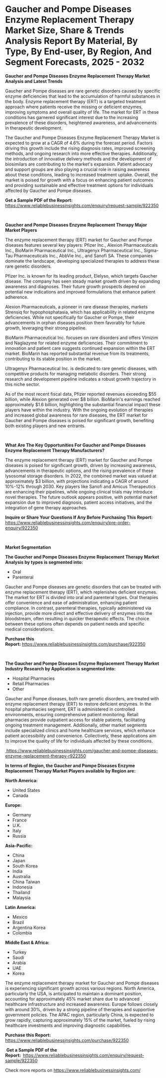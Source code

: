 <p><h1>Gaucher and Pompe Diseases Enzyme Replacement Therapy Market Size, Share & Trends Analysis Report By Material, By Type, By End-user, By Region, And Segment Forecasts, 2025 - 2032</h1></p><p><strong>Gaucher and Pompe Diseases Enzyme Replacement Therapy Market Analysis and Latest Trends</strong></p>
<p><p>Gaucher and Pompe diseases are rare genetic disorders caused by specific enzyme deficiencies that lead to the accumulation of harmful substances in the body. Enzyme replacement therapy (ERT) is a targeted treatment approach where patients receive the missing or deficient enzymes, improving symptoms and overall quality of life. The market for ERT in these conditions has garnered significant interest due to the increasing prevalence of these disorders, heightened awareness, and advancements in therapeutic development.</p><p>The Gaucher and Pompe Diseases Enzyme Replacement Therapy Market is expected to grow at a CAGR of 4.6% during the forecast period. Factors driving this growth include the rising diagnosis rates, improved screening methods, and ongoing research into more effective therapies. Additionally, the introduction of innovative delivery methods and the development of biosimilars are contributing to the market's expansion. Patient advocacy and support groups are also playing a crucial role in raising awareness about these conditions, leading to increased treatment uptake. Overall, the market is poised for growth with a focus on enhancing patient outcomes and providing sustainable and effective treatment options for individuals affected by Gaucher and Pompe diseases.</p></p>
<p><strong>Get a Sample PDF of the Report:&nbsp;</strong> <a href="https://www.reliablebusinessinsights.com/enquiry/request-sample/922350?utm_campaign=3256&utm_medium=2&utm_source=Github&utm_content=ia&utm_term=07032025&utm_id=gaucher-and-pompe-diseases-enzyme-replacement-therapy">https://www.reliablebusinessinsights.com/enquiry/request-sample/922350</a></p>
<p>&nbsp;</p>
<p><strong>Gaucher and Pompe Diseases Enzyme Replacement Therapy Major Market Players</strong></p>
<p><p>The enzyme replacement therapy (ERT) market for Gaucher and Pompe diseases features several key players: Pfizer Inc., Alexion Pharmaceuticals Inc., BioMarin Pharmaceutical Inc., Ultragenyx Pharmaceutical Inc., Sigma-Tau Pharmaceuticals Inc., AbbVie Inc., and Sanofi SA. These companies dominate the landscape, developing specialized therapies to address these rare genetic disorders.</p><p>Pfizer Inc. is known for its leading product, Elelyso, which targets Gaucher disease. The company has seen steady market growth driven by expanding awareness and diagnoses. Their future growth prospects depend on potential new indications and improved formulations that enhance patient adherence.</p><p>Alexion Pharmaceuticals, a pioneer in rare disease therapies, markets Strensiq for hypophosphatasia, which has applicability in related enzyme deficiencies. While not specifically for Gaucher or Pompe, their advancements in orphan diseases position them favorably for future growth, leveraging their strong pipeline.</p><p>BioMarin Pharmaceutical Inc. focuses on rare disorders and offers Vimizim and Naglazyme for related enzyme deficiencies. Their commitment to innovation and patient care suggests continued expansion within the ERT market. BioMarin has reported substantial revenue from its treatments, contributing to its stable position in the market.</p><p>Ultragenyx Pharmaceutical Inc. is dedicated to rare genetic diseases, with competitive products for managing metabolic disorders. Their strong research and development pipeline indicates a robust growth trajectory in this niche sector.</p><p>As of the most recent fiscal data, Pfizer reported revenues exceeding $55 billion, while Alexion generated over $8 billion. BioMarin's earnings reached approximately $1.6 billion, highlighting the substantial financial impact these players have within the industry. With the ongoing evolution of therapies and increased global awareness for rare diseases, the ERT market for Gaucher and Pompe diseases is poised for significant growth, benefiting both existing players and new entrants.</p></p>
<p>&nbsp;</p>
<p><strong>What Are The Key Opportunities For Gaucher and Pompe Diseases Enzyme Replacement Therapy Manufacturers?</strong></p>
<p><p>The enzyme replacement therapy (ERT) market for Gaucher and Pompe diseases is poised for significant growth, driven by increasing awareness, advancements in therapeutic options, and the rising prevalence of these lysosomal storage disorders. In 2022, the combined market was valued at approximately $3 billion, with projections indicating a CAGR of around 10%-12% through 2030. Key players like Sanofi and Amicus Therapeutics are enhancing their pipelines, while ongoing clinical trials may introduce novel therapies. The future outlook appears positive, with potential market expansion due to improved diagnosis, patient access initiatives, and the integration of gene therapy approaches.</p></p>
<p><strong>Inquire or Share Your Questions If Any Before Purchasing This Report:</strong> <a href="https://www.reliablebusinessinsights.com/enquiry/pre-order-enquiry/922350?utm_campaign=3256&utm_medium=2&utm_source=Github&utm_content=ia&utm_term=07032025&utm_id=gaucher-and-pompe-diseases-enzyme-replacement-therapy">https://www.reliablebusinessinsights.com/enquiry/pre-order-enquiry/922350</a></p>
<p>&nbsp;</p>
<p><strong>Market Segmentation</strong></p>
<p><strong>The Gaucher and Pompe Diseases Enzyme Replacement Therapy Market Analysis by types is segmented into:</strong></p>
<p><ul><li>Oral</li><li>Parenteral</li></ul></p>
<p><p>Gaucher and Pompe diseases are genetic disorders that can be treated with enzyme replacement therapy (ERT), which replenishes deficient enzymes. The market for ERT is divided into oral and parenteral types. Oral therapies offer convenience and ease of administration, enhancing patient compliance. In contrast, parenteral therapies, typically administered via injection, provide more direct and effective delivery of enzymes into the bloodstream, often resulting in quicker therapeutic effects. The choice between these options often depends on patient needs and specific medical considerations.</p></p>
<p><strong>Purchase this Report:&nbsp;</strong><a href="https://www.reliablebusinessinsights.com/purchase/922350?utm_campaign=3256&utm_medium=2&utm_source=Github&utm_content=ia&utm_term=07032025&utm_id=gaucher-and-pompe-diseases-enzyme-replacement-therapy">https://www.reliablebusinessinsights.com/purchase/922350</a></p>
<p>&nbsp;</p>
<p><strong>The Gaucher and Pompe Diseases Enzyme Replacement Therapy Market Industry Research by Application is segmented into:</strong></p>
<p><ul><li>Hospital Pharmacies</li><li>Retail Pharmacies</li><li>Other</li></ul></p>
<p><p>Gaucher and Pompe diseases, both rare genetic disorders, are treated with enzyme replacement therapy (ERT) to restore deficient enzymes. In the hospital pharmacies segment, ERT is administered in controlled environments, ensuring comprehensive patient monitoring. Retail pharmacies provide outpatient access for stable patients, facilitating ongoing treatment management. Additionally, other market segments include specialized clinics and home healthcare services, which enhance patient accessibility and convenience. Collectively, these applications aim to improve the quality of life for individuals affected by these conditions.</p></p>
<p><a href="https://www.reliablebusinessinsights.com/gaucher-and-pompe-diseases-enzyme-replacement-therapy-r922350?utm_campaign=3256&utm_medium=2&utm_source=Github&utm_content=ia&utm_term=07032025&utm_id=gaucher-and-pompe-diseases-enzyme-replacement-therapy">&nbsp;https://www.reliablebusinessinsights.com/gaucher-and-pompe-diseases-enzyme-replacement-therapy-r922350</a></p>
<p><strong>In terms of Region, the Gaucher and Pompe Diseases Enzyme Replacement Therapy Market Players available by Region are:</strong></p>
<p>
    <p> <strong> North America: </strong>
        <ul>
            <li>United States</li>
            <li>Canada</li>
        </ul>
        </p> 
    <p> <strong> Europe: </strong>
        <ul>
            <li>Germany</li>
            <li>France</li>
            <li>U.K.</li>
            <li>Italy</li>
            <li>Russia</li>
        </ul>
        </p> 
    <p> <strong> Asia-Pacific: </strong>
        <ul>
            <li>China</li>
            <li>Japan</li>
            <li>South Korea</li>
            <li>India</li>
            <li>Australia</li>
            <li>China Taiwan</li>
            <li>Indonesia</li>
            <li>Thailand</li>
            <li>Malaysia</li>
        </ul>
        </p> 
    <p> <strong> Latin America: </strong>
        <ul>
            <li>Mexico</li>
            <li>Brazil</li>
            <li>Argentina Korea</li>
            <li>Colombia</li>
        </ul>
        </p> 
    <p> <strong> Middle East & Africa: </strong>
        <ul>
            <li>Turkey</li>
            <li>Saudi</li>
            <li>Arabia</li>
            <li>UAE</li>
            <li>Korea</li>
        </ul>
    </p>
    </p>
<p><p>The enzyme replacement therapy market for Gaucher and Pompe diseases is experiencing significant growth across various regions. North America, particularly the USA, is anticipated to maintain a dominant position, accounting for approximately 45% market share due to advanced healthcare infrastructure and increased awareness. Europe follows closely with around 30%, driven by a strong pipeline of therapies and supportive government policies. The APAC region, particularly China, is expected to grow rapidly, capturing approximately 15% of the market, fueled by rising healthcare investments and improving diagnostic capabilities.</p></p>
<p><strong>Purchase this Report: </strong><a href="https://www.reliablebusinessinsights.com/purchase/922350?utm_campaign=3256&utm_medium=2&utm_source=Github&utm_content=ia&utm_term=07032025&utm_id=gaucher-and-pompe-diseases-enzyme-replacement-therapy">https://www.reliablebusinessinsights.com/purchase/922350</a></p>
<p>&nbsp;<strong>Get a Sample PDF of the Report:&nbsp;&nbsp;</strong><a href="https://www.reliablebusinessinsights.com/enquiry/request-sample/922350?utm_campaign=3256&utm_medium=2&utm_source=Github&utm_content=ia&utm_term=07032025&utm_id=gaucher-and-pompe-diseases-enzyme-replacement-therapy">https://www.reliablebusinessinsights.com/enquiry/request-sample/922350</a></p>
<p><strong></strong></p>
<p>Check more reports on <a href="https://www.reliablebusinessinsights.com/?utm_campaign=3256&utm_medium=2&utm_source=Github&utm_content=ia&utm_term=07032025&utm_id=gaucher-and-pompe-diseases-enzyme-replacement-therapy">https://www.reliablebusinessinsights.com/</a></p>